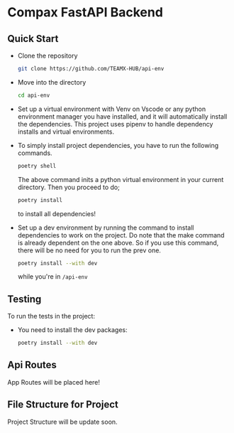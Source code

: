 # Compax FastAPI Backend

## Quick Start

- Clone the repository

    ```bash
    git clone https://github.com/TEAMX-HUB/api-env
    ```

- Move into the directory

    ```bash
    cd api-env
    ```

- Set up a virtual environment with Venv on Vscode or any python environment manager you have installed, and it will automatically install the dependencies. This project uses pipenv to handle dependency installs and virtual environments.

- To simply install project dependencies, you have to run the following commands.

  ```bash
  poetry shell
  ```

  The above command inits a python virtual environment in your current directory. Then you proceed to do;

  ```bash
  poetry install
  ```

  to install all dependencies!

- Set up a dev environment by running the command to install dependencies to work on the project. Do note that the make command is already dependent on the one above. So if you use this command, there will be no need for you to run the prev one.
  
  ```bash
  poetry install --with dev
  ```

  while you're in `/api-env`

## Testing

To run the tests in the project:

- You need to install the dev packages:

  ```bash
  poetry install --with dev
  ```

## Api Routes

App Routes will be placed here!

## File Structure for Project

Project Structure will be update soon.
